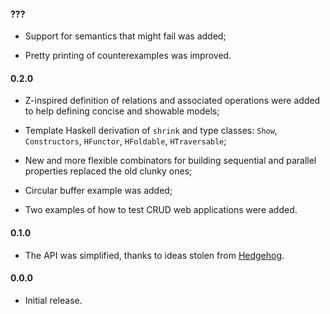 #### ???

  * Support for semantics that might fail was added;

  * Pretty printing of counterexamples was improved.

#### 0.2.0

  * Z-inspired definition of relations and associated operations were
    added to help defining concise and showable models;

  * Template Haskell derivation of `shrink` and type classes: `Show`,
    `Constructors`, `HFunctor`, `HFoldable`, `HTraversable`;

  * New and more flexible combinators for building sequential and
    parallel properties replaced the old clunky ones;

  * Circular buffer example was added;

  * Two examples of how to test CRUD web applications were added.

#### 0.1.0

  * The API was simplified, thanks to ideas stolen from
    [Hedgehog](https://github.com/hedgehogqa/haskell-hedgehog/commit/385c92f9dd0aa7e748fc677b2eeead5e3572685f).

#### 0.0.0

  * Initial release.
